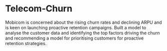 # Telecom-Churn
Mobicom is concerned about the rising churn rates and declining ARPU and is keen on launching proactive retention campaigns. Built a model to analyse the customer data and identifying the top factors driving the churn and recommending a model for prioritising customers for proactive retention strategies. 
